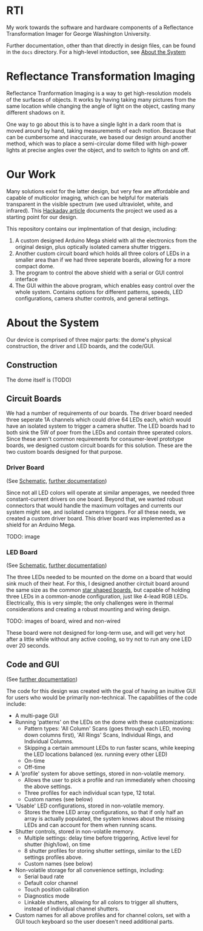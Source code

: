 # RTI
My work towards the software and hardware components of a Reflectance Transformation Imager for George Washington University.

Further documentation, other than that directly in design files, can be found in the `docs` directory. For a high-level intoduction, see [About the System](#about-the-system)

# Reflectance Transformation Imaging

Reflectance Tranformation Imaging is a way to get high-resolution models of the surfaces of objects. It works by having taking many pictures from the same location while changing the angle of light on the object, casting many different shadows on it. 

One way to go about this is to have a single light in a dark room that is moved around by hand, taking measurements of each motion. Because that can be cumbersome and inaccurate, we based our design around another method, which was to place a semi-circular dome filled with high-power lights at precise angles over the object, and to switch to lights on and off. 

# Our Work

Many solutions exist for the latter design, but very few are affordable and capable of multicolor imaging, which can be helpful for materials transparent in the visible spectrum (we used ultraviolet, white, and infrared). This [Hackaday article](https://hackaday.io/project/11951-affordable-reflectance-transformation-imaging-dome) documents the project we used as a starting point for our design.

This repository contains our implmentation of that design, including:
1. A custom designed Arduino Mega shield with all the electronics from the original design, plus optically isolated camera shutter triggers.
2. Another custom circuit board which holds all three colors of LEDs in a smaller area than if we had three seperate boards, allowing for a more compact dome.
3. The program to control the above shield with a serial or GUI control interface
4. The GUI within the above program, which enables easy control over the whole system. Contains options for different patterns, speeds, LED configurations, camera shutter controls, and general settings.

# About the System

Our device is comprised of three major parts: the dome's physical construction, the driver and LED boards, and the code/GUI.
## Construction
The dome itself is (TODO)

## Circuit Boards

We had a number of requirements of our boards. The driver board needed three seperate 1A channels which could drive 64 LEDs each, which would have an isolated system to trigger a camera shutter. The LED boards had to both sink the 5W of poer from the LEDs and contain three sperated colors. Since these aren't common requirements for consumer-level prototype boards, we designed custom circuit boards for this solution. These are the two custom boards designed for that purpose.

### Driver Board

(See [Schematic](hardware/arduino-sheild/MEGA_shield_SCHEMATIC.pdf), [further documentation](docs/driver-board.md))

Since not all LED colors will operate at similar amperages, we needed three constant-current drivers on one board. Beyond that, we wanted robust connectors that would handle the maximum voltages and currents our system might see, and isolated camera triggers. For all these needs, we created a custom driver board. This driver board was implemented as a shield for an Arduino Mega.

TODO: image

### LED Board

(See [Schematic](hardware/led-board/LEDBoard_SCHEMATIC.pdf), [further documentation](docs/led-board.md))

The three LEDs needed to be mounted on the dome on a board that would sink much of their heat. For this, I designed another circtuit board around the same size as the common [star shaped boards](https://www.adafruit.com/product/518), but capable of holding three LEDs in a common-anode configuration, just like 4-lead RGB LEDs. Electrically, this is very simple; the only challenges were in thermal considerations and creating a robust mounting and wiring design.

TODO: images of board, wired and non-wired

These board were not designed for long-term use, and will get very hot after a little while without any active cooling, so try not to run any one LED over 20 seconds.

## Code and GUI

(See [further documentation](docs/code.md))

The code for this design was created with the goal of having an inuitive GUI for users who would be primarily non-technical. The capabilities of the code include:

- A multi-page GUI
- Running 'patterns' on the LEDs on the dome with these customizations:
  - Pattern types: 'All Column' Scans (goes through each LED, moving down columns first), 'All Rings' Scans, Individual Rings, and Individual Columns.
  - Skipping a certain ammount LEDs to run faster scans, while keeping the LED locations balanced (ex. running every other LED)
  - On-time
  - Off-time
- A 'profile' system for above settings, stored in non-volatile memory. 
  - Allows the user to pick a profile and run immediately when choosing the above settings.
  - Three profiles for each individual scan type, 12 total.
  - Custom names (see below)
- 'Usable' LED configurations, stored in non-volatile memory.
  - Stores the three LED array configurations, so that if only half an array is actually populated, the system knows about the missing LEDs and can account for them when running scans.
- Shutter controls, stored in non-volatile memory.
  - Multiple settings: delay time before triggering, Active level for shutter (high/low), on time
  - 8 shutter profiles for storing shutter settings, similar to the LED settings profiles above.
  - Custom names (see below)
- Non-volatile storage for all convenience settings, including:
  - Serial baud rate
  - Default color channel
  - Touch position calibration
  - Diagnostics mode
  - Linkable shutters, allowing for all colors to trigger all shutters, instead of individual channel shutters.
- Custom names for all above profiles and for channel colors, set with a GUI touch keyboard so the user doesen't need additional parts.
